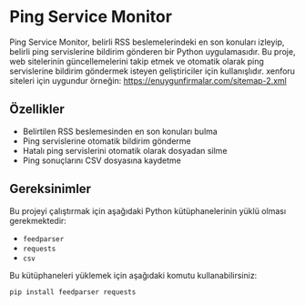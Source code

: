 # Ping Service Monitor

Ping Service Monitor, belirli RSS beslemelerindeki en son konuları izleyip, belirli ping servislerine bildirim gönderen bir Python uygulamasıdır. Bu proje, web sitelerinin güncellemelerini takip etmek ve otomatik olarak ping servislerine bildirim göndermek isteyen geliştiriciler için kullanışlıdır. xenforu siteleri için uygundur örneğin: https://enuygunfirmalar.com/sitemap-2.xml

## Özellikler

- Belirtilen RSS beslemesinden en son konuları bulma
- Ping servislerine otomatik bildirim gönderme
- Hatalı ping servislerini otomatik olarak dosyadan silme
- Ping sonuçlarını CSV dosyasına kaydetme

## Gereksinimler

Bu projeyi çalıştırmak için aşağıdaki Python kütüphanelerinin yüklü olması gerekmektedir:

- `feedparser`
- `requests`
- `csv`

Bu kütüphaneleri yüklemek için aşağıdaki komutu kullanabilirsiniz:

```bash
pip install feedparser requests
